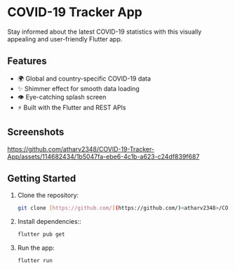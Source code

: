 # COVID-19 Tracker App 

Stay informed about the latest COVID-19 statistics with this visually appealing and user-friendly Flutter app.

## Features

- 🌍 Global and country-specific COVID-19 data
- ✨ Shimmer effect for smooth data loading
- 👁️ Eye-catching splash screen
- ⚡ Built with the Flutter and REST APIs

## Screenshots

https://github.com/atharv2348/COVID-19-Tracker-App/assets/114682434/1b5047fa-ebe6-4c1b-a623-c24df839f687

## Getting Started

1. Clone the repository:

   ```bash
   git clone [https://github.com/](https://github.com/)<atharv2348>/COVID-19-Tracker-App.git

2. Install dependencies::

   ```bash
   flutter pub get

3. Run the app:

   ```bash
   flutter run
